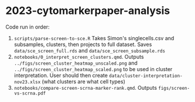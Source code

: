 # 2023-cytomarkerpaper-analysis

Code run in order:

1. `scripts/parse-screen-to-sce.R` Takes Simon's singlecells.csv and subsamples, clusters, then projects to full dataset. Saves `data/sce_screen_full.rds` and `data/sce_screen_subsample.rds`
2. `notebooks/0_interpret_screen_clusters.qmd`. Outputs `../figs/screen_cluster_heatmap_unscaled.png` and `../figs/screen_cluster_heatmap_scaled.png` to be used in cluster interpretation. User should then create `data/cluster-interpretation-nov23.xlsx` (what clusters are what cell types) 
3. `notebooks/compare-screen-scrna-marker-rank.qmd`. Outputs `figs/screen-vs-scrna.pdf`
